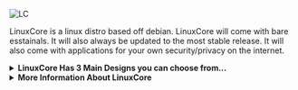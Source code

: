 ![LC](https://github.com/0WordsT0Say/LinuxCore/assets/92313834/35c93947-f64b-4803-af85-cda2b7ed4a42)

LinuxCore is a linux distro based off debian. LinuxCore will come with bare esstainals. It will also always be updated to the most stable release. It will also come with applications for your own security/privacy on the internet.

<details>
<summary><b>LinuxCore Has 3 Main Designs you can choose from...</b></summary>   
(1.Default) <br />
<br />
[Image missing] <br />
  
(2.Windows 10) <br />
  
[Image missing] <br />
  
(3.macOS 11+) <br />
  
[Image missing] <br />

</details>


<details>
<summary><b>More Information About LinuxCore</b></summary> <br />
  
LinuxCore was orginally gonna be named LinxCore. Until we found out a company product goes by LinX Core. So we changed to have LinuxCore with the U instead. <br />
  
LinuxCore was first thought of 10/24/2023 and execution to be making LinuxCore soon followed after. The thought of LinuxCore was accidental while making wallpapers. It was gonna be a wallpaper with the andromeda galaxy and the word core in the bottom left corner. But soon after it felt as if something was missing I looked at the filename LinxCore and thats what I added was Linx, and just then I wanted to make my very own Linux Distro. Of course it is now LinuxCore. <br />

</details>
